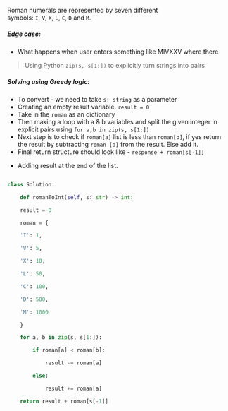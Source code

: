 Roman numerals are represented by seven different symbols: `I`, `V`, `X`, `L`, `C`, `D` and `M`.

##### Edge case:

- What happens when user enters something like MIVXXV where there

> Using Python `zip(s, s[1:])` to explicitly turn strings into pairs

##### Solving using Greedy logic:

- To convert - we need to take `s: string` as a parameter
- Creating an empty result variable. `result = 0`
- Take in the `roman` as an dictionary
- Then making a loop with a & b variables and split the given integer in explicit pairs using
  `for a,b in zip(s, s[1:]):`
- Next step is to check if `roman[a]` list is less than `roman[b]`, if yes return the result by subtracting `roman [a]` from the result. Else add it.
- Final return structure should look like -
  `response + roman[s[-1]]`

* Adding result at the end of the list.

```python

class Solution:

	def romanToInt(self, s: str) -> int:

	result = 0

	roman = {

	'I': 1,

	'V': 5,

	'X': 10,

	'L': 50,

	'C': 100,

	'D': 500,

	'M': 1000

	}

	for a, b in zip(s, s[1:]):

		if roman[a] < roman[b]:

			result -= roman[a]

		else:

			result += roman[a]

	return result + roman[s[-1]]

```
